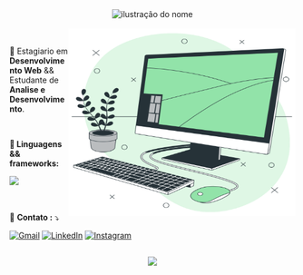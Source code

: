 <div align="center" >
 <img height="50px" src="https://img.shields.io/static/v1?label=WEB&message=Everson_Henrique_Silva&color=92E3A9&style=for-the-badge&logo=GitHub" alt="ilustração do nome">
</div>



<br>

<img src="https://github.com/EversonHenr1/EversonHenr1/blob/main/greenPC.svg" alt="ilustração de um computador" min-width="400px" max-width="400px" width="400px" height="330px" align="right">
<br>

<p align="left"> 
 💼 Estagiario em <strong>Desenvolvimento Web</strong> && Estudante de <strong>Analise e Desenvolvimento</strong>.<br>
</p>
<br>
<p align="left">
 <strong>🦄 Linguagens && frameworks:</strong>
</p>

<p align="left">
  <a href="https://skillicons.dev">
    <img src="https://skillicons.dev/icons?i=cs,react,js,bootstrap,css,jquery" />
  </a>
</p>
<br>

<p align="left">
  💌 <strong>Contato :</strong> ⤵️
</p>

<p align="left">
  <a href="#" title="Gmail">
  <img src="https://img.shields.io/badge/-Gmail-FF0000?style=flat-square&labelColor=FF0000&logo=gmail&logoColor=white&link=LINK-DO-SEU-GMAIL" alt="Gmail"/></a>

  <a href="#" title="LinkedIn">
  <img src="https://img.shields.io/badge/-Linkedin-0e76a8?style=flat-square&logo=Linkedin&logoColor=white&link=LINK-DO-SEU-LINKEDIN" alt="LinkedIn"/></a>

  <a href="#" title="Instagram">
  <img src="https://img.shields.io/badge/-Instagram-DF0174?style=flat-square&labelColor=DF0174&logo=instagram&logoColor=white&link=LINK-DO-SEU-INSTAGRAM" alt="Instagram"/></a>
</p>

##

<div align="center">
  <img height="160em" src="https://github-readme-stats.vercel.app/api?username=EversonHenr1&show_icons=true&theme=vue&include_all_commits=false&count_private=true"/>
</div>










<!--
<div style="background-color:black;">
    
    <img height="160em" src="https://github-readme-stats.vercel.app/api/top-langs/?username=EversonHenr1&layout=compact&langs_count=7&theme=graywhite"/>
</div>
-->
<!--
**EversonHenr1/EversonHenr1** is a ✨ _special_ ✨ repository because its `README.md` (this file) appears on your GitHub profile.

Here are some ideas to get you started:

- 🔭 I’m currently working on ...
- 🌱 I’m currently learning ...
- 👯 I’m looking to collaborate on ...
- 🤔 I’m looking for help with ...
- 💬 Ask me about ...
- 📫 How to reach me: ...
- 😄 Pronouns: ...
- ⚡ Fun fact: ...
-->

